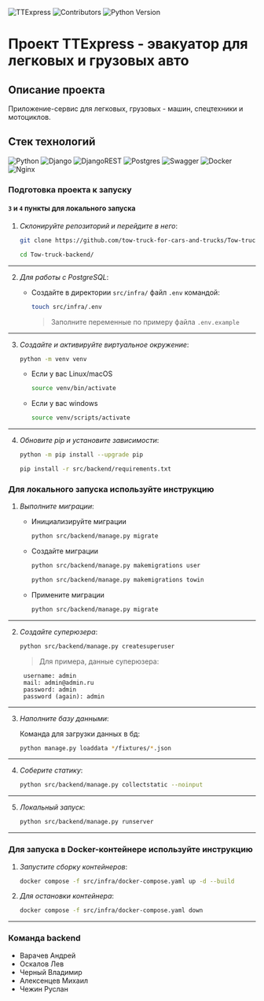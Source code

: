 ![TTExpress](https://github.com/tow-truck-for-cars-and-trucks/Tow-truck-backend/actions/workflows/develop.yml/badge.svg) 
![Contributors](https://img.shields.io/github/contributors/tow-truck-for-cars-and-trucks/Tow-truck-backend)
![Python Version](https://img.shields.io/pypi/pyversions/django)


# Проект TTExpress - эвакуатор для легковых и грузовых авто

## Описание проекта
Приложение-сервис для легковых, грузовых - машин, спецтехники и мотоциклов.

## Стек технологий
![Python](https://img.shields.io/badge/python-3670A0?style=for-the-badge&logo=python&logoColor=ffdd54)
![Django](https://img.shields.io/badge/django-%23092E20.svg?style=for-the-badge&logo=django&logoColor=white) ![DjangoREST](https://img.shields.io/badge/DJANGO-REST-ff1709?style=for-the-badge&logo=django&logoColor=white&color=ff1709&labelColor=gray)
![Postgres](https://img.shields.io/badge/postgres-%23316192.svg?style=for-the-badge&logo=postgresql&logoColor=white)
![Swagger](https://img.shields.io/badge/-Swagger-%23Clojure?style=for-the-badge&logo=swagger&logoColor=white)
![Docker](https://img.shields.io/badge/docker-%230db7ed.svg?style=for-the-badge&logo=docker&logoColor=white) ![Nginx](https://img.shields.io/badge/nginx-%23009639.svg?style=for-the-badge&logo=nginx&logoColor=white)


### Подготовка проекта к запуску

#### `3` и `4` пункты для локального запуска

1. *Склонируйте репозиторий и перейдите в него*:

    ```sh
    git clone https://github.com/tow-truck-for-cars-and-trucks/Tow-truck-backend.git
    ```
    ```sh
    cd Tow-truck-backend/
    ```
---
2. *Для работы с PostgreSQL*:

    * Создайте в директории `src/infra/` файл `.env` командой:

        ```sh
        touch src/infra/.env
        ```
        > Заполните переменные по примеру файла `.env.example`
---
3. *Создайте и активируйте виртуальное окружение*:

    ```sh
    python -m venv venv
    ```
    - Если у вас Linux/macOS
        ```sh
        source venv/bin/activate
        ```

    - Если у вас windows
        ```sh
        source venv/scripts/activate
        ```
---
4. *Обновите pip и установите зависимости*:

    ```sh
    python -m pip install --upgrade pip
    ```
    ```sh
    pip install -r src/backend/requirements.txt
    ```

### Для локального запуска используйте инструкцию

1. *Выполните миграции*:

    * Инициализируйте миграции
        ```sh
        python src/backend/manage.py migrate
        ```

    * Создайте миграции
        ```sh
        python src/backend/manage.py makemigrations user
        ```
        ```sh
        python src/backend/manage.py makemigrations towin
        ```

    * Примените миграции
        ```sh
        python src/backend/manage.py migrate
        ```
---
2. *Создайте суперюзера*:

    ```sh
    python src/backend/manage.py createsuperuser
    ```

    > Для примера, данные суперюзера:

        username: admin
        mail: admin@admin.ru
        password: admin
        password (again): admin

---
3. *Наполните базу данными*:

    Команда для загрузки данных в бд:

    ```sh
    python manage.py loaddata */fixtures/*.json
    ```
---
4. *Соберите статику*:
    ```sh
    python src/backend/manage.py collectstatic --noinput
    ```
---
5. *Локальный запуск*:

    ```sh
    python src/backend/manage.py runserver
    ```
---

### Для запуска в Docker-контейнере используйте инструкцию

1. *Запустите сборку контейнеров*:

    ```sh
    docker compose -f src/infra/docker-compose.yaml up -d --build
    ```
2. *Для остановки контейнера*:
    ```sh
    docker compose -f src/infra/docker-compose.yaml down
    ```
---

### Команда backend

- Варачев Андрей
- Оскалов Лев
- Черный Владимир
- Алексенцев Михаил
- Чежин Руслан
